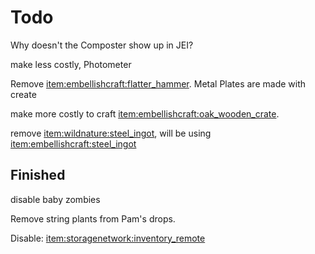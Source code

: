 # Todo

Why doesn't the Composter show up in JEI?

make less costly, Photometer

Remove <item:embellishcraft:flatter_hammer>. Metal Plates are made with create

make more costly to craft <item:embellishcraft:oak_wooden_crate>.

remove <item:wildnature:steel_ingot>, will be using  <item:embellishcraft:steel_ingot>

## Finished

disable baby zombies

Remove string plants from Pam's drops.

Disable: <item:storagenetwork:inventory_remote>